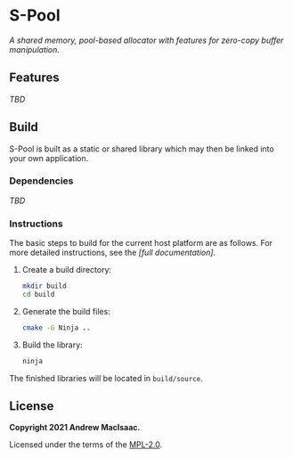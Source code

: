 # S-Pool

_A shared memory, pool-based allocator with features for zero-copy buffer manipulation._

## Features

_TBD_

## Build

S-Pool is built as a static or shared library which may then be linked into your own application.

### Dependencies

_TBD_

### Instructions

The basic steps to build for the current host platform are as follows.  For more detailed
instructions, see the _[full documentation]_.

 1. Create a build directory:
    ```bash
    mkdir build
    cd build
    ```
 2. Generate the build files:
    ```bash
    cmake -G Ninja ..
    ```
 3. Build the library:
    ```bash
    ninja
    ```
The finished libraries will be located in `build/source`.

## License

**Copyright 2021 Andrew MacIsaac.**

Licensed under the terms of the [MPL-2.0](LICENSE.txt).
